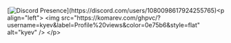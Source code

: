 [![Discord Presence]([https://lanyard.cnrad.dev/api/233287596812402689](https://lanyard.cnrad.dev/api/1080098617924255765))](https://discord.com/users/1080098617924255765)<p align="left"> <img src="https://komarev.com/ghpvc/?username=kyev&label=Profile%20views&color=0e75b6&style=flat" alt="kyev" /> </p>
